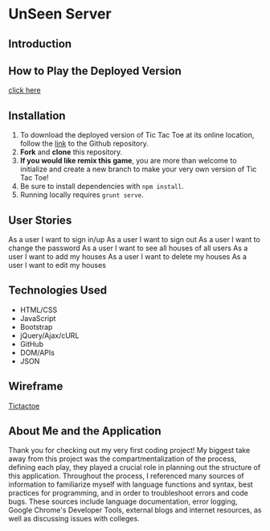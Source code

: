 # UnSeen Server



## Introduction



## How to Play the Deployed Version

 [click here]()

## Installation

1. To download the deployed version of Tic Tac Toe at its online location, follow the [link]() to the Github repository.
2. __Fork__ and __clone__ this repository.
3. __If you would like remix this game__, you are more than welcome to initialize and create a new branch to make your very own version of Tic Tac Toe!
4. Be sure to install dependencies with ```npm install```.
5. Running locally requires ```grunt serve```.

## User Stories

As a user I want to sign in/up
As a user I want to sign out
As a user I want to change the password
As a user I want to see all houses of all users 
As a user I want to add my houses
As a user I want to delete my houses
As a user I want to edit my houses

## Technologies Used

* HTML/CSS
* JavaScript
* Bootstrap
* jQuery/Ajax/cURL
* GitHub
* DOM/APIs
* JSON

## Wireframe

[Tictactoe](https://imgur.com/a/9tgoA7x)

## About Me and the Application

Thank you for checking out my very first coding project! My biggest take away from this project was the compartmentalization of the process, defining each play, they played a crucial role in planning out the structure of this application. Throughout the process, I referenced many sources of information to familiarize myself with language functions and syntax, best practices for programming, and in order to troubleshoot errors and code bugs. These sources include language documentation, error logging, Google Chrome's Developer Tools, external blogs and internet resources, as well as discussing issues with colleges.

